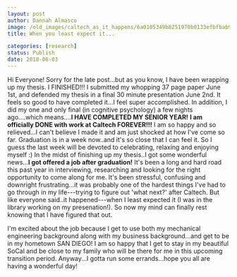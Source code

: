 ```yaml
---
layout: post
author: Dannah Almasco
image: /old_images/caltech_as_it_happens/6a0105349b8251970b0133efbfbab9970b.jpg
title: When you least expect it...

categories: [research]
status: Publish
date: 2010-06-03
---
```



Hi Everyone!
Sorry for the late post...but as you know, I have been wrapping up my thesis. I FINISHED!!! I submitted my whopping 37 page paper June 1st, and defended my thesis in a final 30 minute presentation June 2nd. 
It feels so good to have completed it...I feel super accomplished. In addition, I did my one and only final (in cognitive psychology) a few nights ago....which means....**I HAVE COMPLETED MY SENIOR YEAR!**
**I am officially DONE with work at Caltech FOREVER!!!** I am so happy and so relieved...I can't believe I made it and am just shocked at how I've come so far. Graduation is in a week now..and it's so close that I can feel it. So I guess the last week will be devoted to celebrating, relaxing and enjoying myself :)
In the midst of finishing up my thesis..I got some wonderful news...**I got offered a job after graduation!** It's been a long and hard road this past year in interviewing, researching and looking for the right opportunity to come along for me. It's been stressful, confusing and downright frustrating...it was probably one of the hardest things I've had to go through in my life---trying to figure out 'what next?' after Caltech. But like everyone said..it happened---when I least expected it (I was in the library working on my presenation!). So now my mind can finally rest knowing that I have figured that out.

I'm excited about the job because I get to use both my mechanical engineering background along with my business background...and get to be in my hometown SAN DIEGO! I am so happy that I get to stay in my beautiful SoCal and be close to my family who will be there for me in this upcoming transition period. 
Anyway...I gotta run some errands...hope you all are having a wonderful day!

